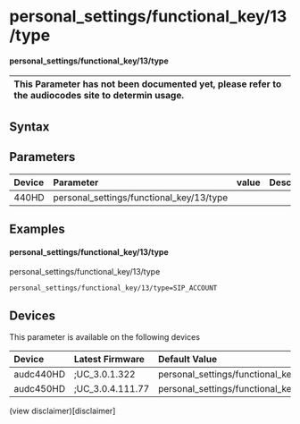 ﻿---
description: personal_settings/functional_key/13/type
search: false
---

# personal_settings/functional_key/13/type

#### personal_settings/functional_key/13/type


| This Parameter has not been documented yet, please refer to the audiocodes site to determin usage.  | 
| :--- |

## Syntax

## Parameters
|Device|Parameter|value|Description|
|:---|:---|:---|:---|
| 440HD | personal_settings/functional_key/13/type |  |  |

## Examples
#### personal_settings/functional_key/13/type

personal_settings/functional_key/13/type

```
personal_settings/functional_key/13/type=SIP_ACCOUNT
```

## Devices
This parameter is available on the following devices

| Device | Latest Firmware | Default Value |
|:---|:---|:---|
| audc440HD | ;UC_3.0.1.322 | personal_settings/functional_key/13/type=SIP_ACCOUNT 
| audc450HD | ;UC_3.0.4.111.77 | personal_settings/functional_key/13/type=EMPTY 

(view disclaimer)[disclaimer]

